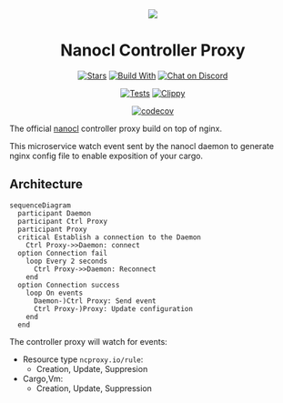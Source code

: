 <div align="center">
  <img src="https://download.next-hat.com/ressources/images/logo.png" >
  <h1>Nanocl Controller Proxy</h1>
  <p>

[![Stars](https://img.shields.io/github/stars/next-hat/nanocl?label=%E2%AD%90%20stars%20%E2%AD%90)](https://github.com/next-hat/nanocl)
[![Build With](https://img.shields.io/badge/built_with-Rust-dca282.svg?style=flat)](https://github.com/next-hat/nanocl)
[![Chat on Discord](https://img.shields.io/discord/1011267493114949693?label=chat&logo=discord&style=flat)](https://discord.gg/WV4Aac8uZg)

  </p>

  <p>

[![Tests](https://github.com/next-hat/nanocl/actions/workflows/tests.yml/badge.svg)](https://github.com/next-hat/nanocl/actions/workflows/tests.yml)
[![Clippy](https://github.com/next-hat/nanocl/actions/workflows/clippy.yml/badge.svg)](https://github.com/next-hat/nanocl/actions/workflows/clippy.yml)

  </p>

  <p>

[![codecov](https://codecov.io/gh/next-hat/nanocl/branch/nightly/graph/badge.svg?token=RXLMUB8GA0)](https://codecov.io/gh/next-hat/nanocl)

  </p>

</div>

The official [nanocl](https://github.com/next-hat/nanocl) controller proxy build on top of nginx.

This microservice watch event sent by the nanocl daemon to generate nginx config file to enable exposition of your cargo.

## Architecture

```mermaid
sequenceDiagram
  participant Daemon
  participant Ctrl Proxy
  participant Proxy
  critical Establish a connection to the Daemon
    Ctrl Proxy->>Daemon: connect
  option Connection fail
    loop Every 2 seconds
      Ctrl Proxy->>Daemon: Reconnect
    end
  option Connection success
    loop On events
      Daemon-)Ctrl Proxy: Send event
      Ctrl Proxy-)Proxy: Update configuration
    end
  end
```

The controller proxy will watch for events:

- Resource type `ncproxy.io/rule`:
  - Creation, Update, Suppresion
- Cargo,Vm:
  - Creation, Update, Suppression
